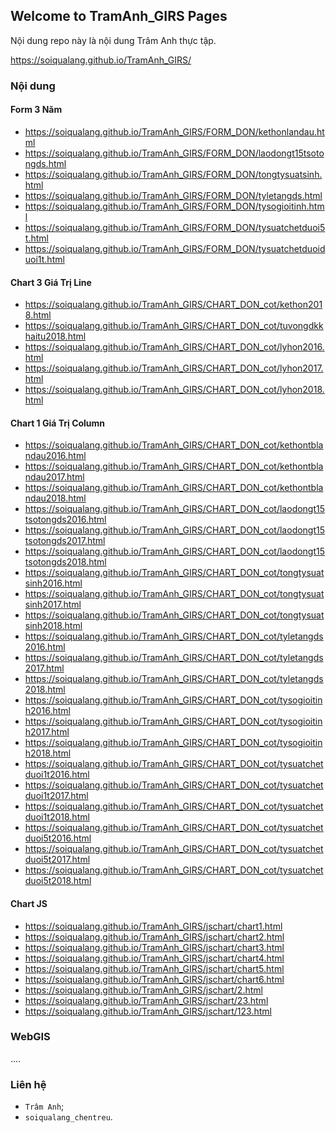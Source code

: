 ## Welcome to TramAnh_GIRS Pages

Nội dung repo này là nội dung Trâm Anh thực tập.

<a href="https://soiqualang.github.io/TramAnh_GIRS/" target="_blank">https://soiqualang.github.io/TramAnh_GIRS/</a>

### Nội dung

#### Form 3 Năm

* <a href="https://soiqualang.github.io/TramAnh_GIRS/FORM_DON/kethonlandau.html" target="_blank">https://soiqualang.github.io/TramAnh_GIRS/FORM_DON/kethonlandau.html</a>
* <a href="https://soiqualang.github.io/TramAnh_GIRS/FORM_DON/laodongt15tsotongds.html" target="_blank">https://soiqualang.github.io/TramAnh_GIRS/FORM_DON/laodongt15tsotongds.html</a>
* <a href="https://soiqualang.github.io/TramAnh_GIRS/FORM_DON/tongtysuatsinh.html" target="_blank">https://soiqualang.github.io/TramAnh_GIRS/FORM_DON/tongtysuatsinh.html</a>
* <a href="https://soiqualang.github.io/TramAnh_GIRS/FORM_DON/tyletangds.html" target="_blank">https://soiqualang.github.io/TramAnh_GIRS/FORM_DON/tyletangds.html</a>
* <a href="https://soiqualang.github.io/TramAnh_GIRS/FORM_DON/tysogioitinh.html" target="_blank">https://soiqualang.github.io/TramAnh_GIRS/FORM_DON/tysogioitinh.html</a>
* <a href="https://soiqualang.github.io/TramAnh_GIRS/FORM_DON/tysuatchetduoi5t.html" target="_blank">https://soiqualang.github.io/TramAnh_GIRS/FORM_DON/tysuatchetduoi5t.html</a>
* <a href="https://soiqualang.github.io/TramAnh_GIRS/FORM_DON/tysuatchetduoiduoi1t.html" target="_blank">https://soiqualang.github.io/TramAnh_GIRS/FORM_DON/tysuatchetduoiduoi1t.html</a>

#### Chart 3 Giá Trị Line

* <a href="https://soiqualang.github.io/TramAnh_GIRS/CHART_DON_cot/kethon2018.html" target="_blank">https://soiqualang.github.io/TramAnh_GIRS/CHART_DON_cot/kethon2018.html</a>
* <a href="https://soiqualang.github.io/TramAnh_GIRS/CHART_DON_cot/tuvongdkkhaitu2018.html" target="_blank">https://soiqualang.github.io/TramAnh_GIRS/CHART_DON_cot/tuvongdkkhaitu2018.html</a>
* <a href="https://soiqualang.github.io/TramAnh_GIRS/CHART_DON_cot/lyhon2016.html" target="_blank">https://soiqualang.github.io/TramAnh_GIRS/CHART_DON_cot/lyhon2016.html</a>
* <a href="https://soiqualang.github.io/TramAnh_GIRS/CHART_DON_cot/lyhon2017.html" target="_blank">https://soiqualang.github.io/TramAnh_GIRS/CHART_DON_cot/lyhon2017.html</a>
* <a href="https://soiqualang.github.io/TramAnh_GIRS/CHART_DON_cot/lyhon2018.html" target="_blank">https://soiqualang.github.io/TramAnh_GIRS/CHART_DON_cot/lyhon2018.html</a>

#### Chart 1 Giá Trị Column

* <a href="https://soiqualang.github.io/TramAnh_GIRS/CHART_DON_cot/kethontblandau2016.html" target="_blank">https://soiqualang.github.io/TramAnh_GIRS/CHART_DON_cot/kethontblandau2016.html</a>
* <a href="https://soiqualang.github.io/TramAnh_GIRS/CHART_DON_cot/kethontblandau2017.html" target="_blank">https://soiqualang.github.io/TramAnh_GIRS/CHART_DON_cot/kethontblandau2017.html</a>
* <a href="https://soiqualang.github.io/TramAnh_GIRS/CHART_DON_cot/kethontblandau2018.html" target="_blank">https://soiqualang.github.io/TramAnh_GIRS/CHART_DON_cot/kethontblandau2018.html</a>
* <a href="https://soiqualang.github.io/TramAnh_GIRS/CHART_DON_cot/laodongt15tsotongds2016.html" target="_blank">https://soiqualang.github.io/TramAnh_GIRS/CHART_DON_cot/laodongt15tsotongds2016.html</a>
* <a href="https://soiqualang.github.io/TramAnh_GIRS/CHART_DON_cot/laodongt15tsotongds2017.html" target="_blank">https://soiqualang.github.io/TramAnh_GIRS/CHART_DON_cot/laodongt15tsotongds2017.html</a>
* <a href="https://soiqualang.github.io/TramAnh_GIRS/CHART_DON_cot/laodongt15tsotongds2018.html" target="_blank">https://soiqualang.github.io/TramAnh_GIRS/CHART_DON_cot/laodongt15tsotongds2018.html</a>
* <a href="https://soiqualang.github.io/TramAnh_GIRS/CHART_DON_cot/tongtysuatsinh2016.html" target="_blank">https://soiqualang.github.io/TramAnh_GIRS/CHART_DON_cot/tongtysuatsinh2016.html</a>
* <a href="https://soiqualang.github.io/TramAnh_GIRS/CHART_DON_cot/tongtysuatsinh2017.html" target="_blank">https://soiqualang.github.io/TramAnh_GIRS/CHART_DON_cot/tongtysuatsinh2017.html</a>
* <a href="https://soiqualang.github.io/TramAnh_GIRS/CHART_DON_cot/tongtysuatsinh2018.html" target="_blank">https://soiqualang.github.io/TramAnh_GIRS/CHART_DON_cot/tongtysuatsinh2018.html</a>
* <a href="https://soiqualang.github.io/TramAnh_GIRS/CHART_DON_cot/tyletangds2016.html" target="_blank">https://soiqualang.github.io/TramAnh_GIRS/CHART_DON_cot/tyletangds2016.html</a>
* <a href="https://soiqualang.github.io/TramAnh_GIRS/CHART_DON_cot/tyletangds2017.html" target="_blank">https://soiqualang.github.io/TramAnh_GIRS/CHART_DON_cot/tyletangds2017.html</a>
* <a href="https://soiqualang.github.io/TramAnh_GIRS/CHART_DON_cot/tyletangds2018.html" target="_blank">https://soiqualang.github.io/TramAnh_GIRS/CHART_DON_cot/tyletangds2018.html</a>
* <a href="https://soiqualang.github.io/TramAnh_GIRS/CHART_DON_cot/tysogioitinh2016.html" target="_blank">https://soiqualang.github.io/TramAnh_GIRS/CHART_DON_cot/tysogioitinh2016.html</a>
* <a href="https://soiqualang.github.io/TramAnh_GIRS/CHART_DON_cot/tysogioitinh2017.html" target="_blank">https://soiqualang.github.io/TramAnh_GIRS/CHART_DON_cot/tysogioitinh2017.html</a>
* <a href="https://soiqualang.github.io/TramAnh_GIRS/CHART_DON_cot/tysogioitinh2018.html" target="_blank">https://soiqualang.github.io/TramAnh_GIRS/CHART_DON_cot/tysogioitinh2018.html</a>
* <a href="https://soiqualang.github.io/TramAnh_GIRS/CHART_DON_cot/tysuatchetduoi1t2016.html" target="_blank">https://soiqualang.github.io/TramAnh_GIRS/CHART_DON_cot/tysuatchetduoi1t2016.html</a>
* <a href="https://soiqualang.github.io/TramAnh_GIRS/CHART_DON_cot/tysuatchetduoi1t2017.html" target="_blank">https://soiqualang.github.io/TramAnh_GIRS/CHART_DON_cot/tysuatchetduoi1t2017.html</a>
* <a href="https://soiqualang.github.io/TramAnh_GIRS/CHART_DON_cot/tysuatchetduoi1t2018.html" target="_blank">https://soiqualang.github.io/TramAnh_GIRS/CHART_DON_cot/tysuatchetduoi1t2018.html</a>
* <a href="https://soiqualang.github.io/TramAnh_GIRS/CHART_DON_cot/tysuatchetduoi5t2016.html" target="_blank">https://soiqualang.github.io/TramAnh_GIRS/CHART_DON_cot/tysuatchetduoi5t2016.html</a>
* <a href="https://soiqualang.github.io/TramAnh_GIRS/CHART_DON_cot/tysuatchetduoi5t2017.html" target="_blank">https://soiqualang.github.io/TramAnh_GIRS/CHART_DON_cot/tysuatchetduoi5t2017.html</a>
* <a href="https://soiqualang.github.io/TramAnh_GIRS/CHART_DON_cot/tysuatchetduoi5t2018.html" target="_blank">https://soiqualang.github.io/TramAnh_GIRS/CHART_DON_cot/tysuatchetduoi5t2018.html</a>

#### Chart JS

* <a href="https://soiqualang.github.io/TramAnh_GIRS/jschart/chart1.html" target="_blank">https://soiqualang.github.io/TramAnh_GIRS/jschart/chart1.html</a>
* <a href="https://soiqualang.github.io/TramAnh_GIRS/jschart/chart2.html" target="_blank">https://soiqualang.github.io/TramAnh_GIRS/jschart/chart2.html</a>
* <a href="https://soiqualang.github.io/TramAnh_GIRS/jschart/chart3.html" target="_blank">https://soiqualang.github.io/TramAnh_GIRS/jschart/chart3.html</a>
* <a href="https://soiqualang.github.io/TramAnh_GIRS/jschart/chart4.html" target="_blank">https://soiqualang.github.io/TramAnh_GIRS/jschart/chart4.html</a>
* <a href="https://soiqualang.github.io/TramAnh_GIRS/jschart/chart5.html" target="_blank">https://soiqualang.github.io/TramAnh_GIRS/jschart/chart5.html</a>
* <a href="https://soiqualang.github.io/TramAnh_GIRS/jschart/chart6.html" target="_blank">https://soiqualang.github.io/TramAnh_GIRS/jschart/chart6.html</a>
* <a href="https://soiqualang.github.io/TramAnh_GIRS/jschart/2.html" target="_blank">https://soiqualang.github.io/TramAnh_GIRS/jschart/2.html</a>
* <a href="https://soiqualang.github.io/TramAnh_GIRS/jschart/23.html" target="_blank">https://soiqualang.github.io/TramAnh_GIRS/jschart/23.html</a>
* <a href="https://soiqualang.github.io/TramAnh_GIRS/jschart/123.html" target="_blank">https://soiqualang.github.io/TramAnh_GIRS/jschart/123.html</a>

### WebGIS

....

### Liên hệ

* `Trâm Anh`;
* `soiqualang_chentreu`.
